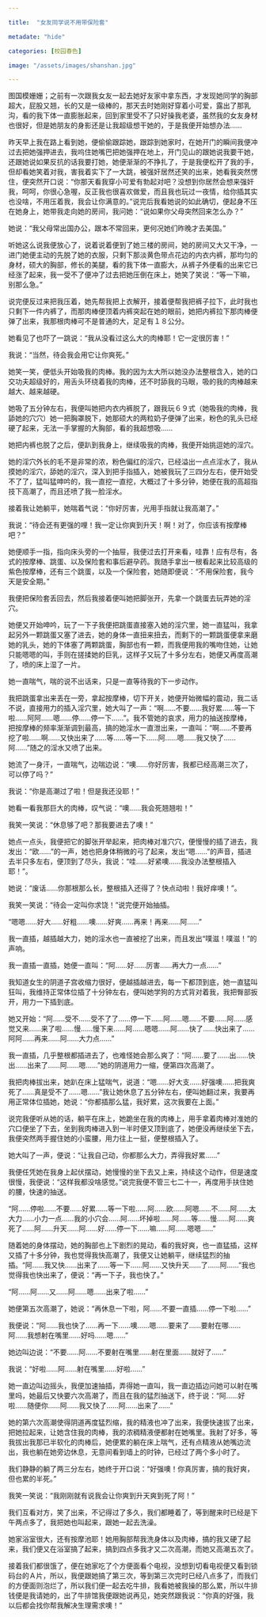 ```yaml
---

title:  "女友同学说不用带保险套"

metadate: "hide"

categories: [校园春色]

image: "/assets/images/shanshan.jpg"

---
```


图国模姗姗；之前有一次跟我女友一起去她好友家中拿东西，才发现她同学的胸部超大，屁股又翘，长的又是一级棒的，那天去时她刚好穿着小可爱，露出了那乳沟，看的我下体一直膨胀起来，回到家里受不了只好操我老婆，虽然我的女友身材也很好，但是她朋友的身影还是让我超级想干她的，于是我便开始想办法……

昨天早上我在路上看到她，便偷偷跟踪她，跟踪到她家时，在她开门的瞬间我便冲过去把她强押进去，我呜住她嘴巴把她强押在地上，开门见山的跟她说我要干她，还跟她说如果反抗的话我要打她，她便渐渐的不挣扎了，于是我便松开了我的手，但却看她笑着对我，害我着实下了一大跳，被强奸居然还笑的出来，她看我突然愣住，便突然开口说：“你那天看我穿小可爱有勃起对吧？没想到你居然会想来强奸我，呵呵，你很心急喔，反正我也很喜欢做爱，而且我也玩过一夜情，给你插其实也没啥，不用压着我，我会让你满意的。”说完后我看她说的如此确切，便起身不压在她身上，她带我走向她的房间，我问她：“说如果你父母突然回来怎么办？”

她说：“我父母常出国办公，跟本不常回来，更何况她们昨晚才去美国。”

听她这么说我便放心了，说着说着便到了她三楼的房间，她的房间又大又干净，一进门她便主动的先脱了她的衣服，只剩下那淡黄色带点花边的内衣内裤，那均匀的身材，硕大的胸部，修长的美腿，看的我下体一直膨大，从裤子外便看的出来它已经涨了起来，我一受不了便冲了过去把她压倒在床上，她笑了笑说：“等一下嘛，别那么急。”

说完便反过来把我压着，她先帮我把上衣解开，接着便帮我把裤子拉下，此时我也只剩下一件内裤了，而那肉棒便顶着内裤突起在她的眼前，她把内裤拉下那肉棒便弹了出来，我那根肉棒可不是普通的大，足足有１８公分。

她看见了也吓了一跳说：“我从没看过这么大的肉棒耶！它一定很厉害！”

我说：“当然，待会我会用它让你爽死。”

她笑一笑，便低头开始吸我的肉棒。我的因为太大所以她没办法整根含入，她的口交功夫超级好的，用舌头环绕着我的肉棒，还不时舔我的马眼，吸的我的肉棒越来越大、越来越硬。

她吸了五分钟左右，我便叫她把内衣内裤脱了，跟我玩６９式（她吸我的肉棒，我舔她的穴穴）她一把胸罩脱下，她那硕大的两粒奶子便弹了出来，粉色的乳头已经硬了起来，无法一手掌握的大胸部，看的我超想吸……

她把内裤也脱了之后，便趴到我身上，继续吸我的肉棒，我便开始挑逗她的淫穴。

她的淫穴外长的毛不是非常的浓，粉色偏红的淫穴，已经溢出一点点淫水了，我从摸她的淫穴，舔她的淫穴，深入到把手指插入，她被我玩了三四分左右，便开始受不了了，猛叫猛呻吟的，我一直挖一直挖，大概过了十多分钟，她便在我的高超指技下高潮了，而且还喷了我一脸淫水。

接着我让她躺平，她喘着气说：“你好厉害，光用手指就让我高潮了。”

我说：“待会还有更强的哩！我一定让你爽到升天！啊！对了，你应该有按摩棒吧？”

她便顺手一指，指向床头旁的一个抽屉，我便过去打开来看，哇靠！应有尽有，各式的按摩棒、跳蛋、以及保险套和事后避孕药。我随手拿出一根看起来比较高级的紫色按摩棒，还有三个跳蛋，以及一个保险套，她随即便说：“不用保险套，我今天是安全期。”

我便把保险套丢回去，然后我接着便叫她把脚张开，先拿一个跳蛋去玩弄她的淫穴。

她便又开始呻吟，玩了一下子我便把跳蛋直接塞入她的淫穴里，她一直猛叫，我拿起另外一颗跳蛋又塞了进去，她的身体一直扭来扭去，而剩下的一颗跳蛋便拿来磨她的乳头，她的下体塞了两颗跳蛋，胸部也有一颗，而我便用我的嘴吻住她，让她只能嗯嗯的叫，手则在搓揉她的巨乳，这样子又玩了十多分左右，她便又再度高潮了，喷的床上湿了一片。

她一直喘气，喘的说不出话来，只是一直等待我的下一步动作。

我把跳蛋拿出来丢在一旁，拿起按摩棒，切下开关，她便开始微幅的震动，我二话不说，直接用力的插入淫穴里，她大叫了一声：“啊……不要……我好累……等一下啦……阿阿……嗯……停……停一下……”。我不管她的哀求，用力的抽送按摩棒，把按摩棒的频率渐渐调到最高，搞的她淫水一直泄出来，一直叫：“啊……不要再挖了啦……啊……又快出来了……等……等一下……阿……嗯……我又快了……阿……”随之的淫水又喷了出来。

她流了一身汗，一直喘气，边喘边说：“噢……你好厉害，我都已经高潮三次了，可以停了吗？”

我说：“你是高潮过了啦！但是我还没耶！”

她看一看我那巨大的肉棒，叹气说：“噢……我会死翘翘啦！”

我笑一笑说：“休息够了吧？那我要进去了噢！”

她点一点头，我便把它的脚张开举起来，把肉棒对准穴穴，便慢慢的插了进去，我发出：“欧……”的一声，她也把身体稍微的弓了起来，发出“嗯……”的声音，插进去半只多左右，便顶到了尽头，我说：“哇……好紧噢……我没办法整根插入耶！”。

她说：“废话……你那根那么长，整根插入还得了？快点动啦！我好痒噢！”。

我笑一笑说：“待会一定叫你求饶！”说完便开始抽插。

“嗯嗯……好大……好粗……噢……好爽……再来！再来……阿……”

我一直插，越插越大力，她的淫水也一直被挖了出来，而且发出“噗滋！噗滋！”的声响。

我一直插一直插，她便一直叫：“阿……好……厉害……再大力一点……”

我知道女生的阴道子宫收缩力很好，便越插越进去，每一下都顶到底，她一直猛叫狂叫，我维持正常体位插了十分钟左右，便叫她学狗的方式背对着我，我把臀部扳开，用力一下插到底。

她又开始：“阿……受不……受不了了……停一下……阿……嗯……不要……阿……感觉又来……来了啦……慢……慢下来……阿……嗯嗯……阿……快了……快出来了……阿阿……再来……阿……大力点……”

我一直插，几乎整根都插进去了，也难怪她会那么爽了：“阿……要了……出……快出……出来了……阿……嗯……”她的阴道用力一缩，便第四次高潮了。

我把肉棒拔出来，她趴在床上猛喘气，说道：“嗯……好大支……好强噢……把我爽死了……真是受不了……嗯……”我让她休息了五分钟左右，便叫她翻过来，我要再用正常体位插她，她说：“你都插那么猛，我好累，这次我要在上面。”

说完我便听从她的话，躺平在床上，她跪坐在我的肉棒上，用手拿着肉棒对准她的穴口便坐了下去，坐到我肉棒进入到一半时便又顶到底了，她便没再继续坐下去，我便突然两手握住她的小蛮腰，用力往上一挺，便整根插入了。

她大叫了一声，便说：“让我自己动，你都那么大力，弄得我好累……”

我便任凭她在我身上起伏摆动，她慢慢的坐下去又上来，持续这个动作，但是速度很慢，我便说：“这样我都没啥感觉。”说完我便不管三七二十一，再度用手扶住她的腰，快速的抽送。

“阿……停啦……不要……好累……等一下啦……阿……欧……阿嗯……不……阿……太大力……小力一点……我的小穴会……阿……坏掉啦……阿……等……慢……阿……爽死了……阿……升天……阿……好……停一下……嘛……阿……嗯嗯……”

随着她的身体摆动，她的胸部也上下剧烈的晃动，看的我好爽，也一直猛插，这样又插了十多分钟，我也觉得我快高潮了，我便又让她躺平，继续猛烈的抽插。“阿……我又快……出来了……等一下……阿……又快升天……了……阿……”我也觉得我也快出来了，便说：“再一下子，我也快了。”

“阿……阿……又……阿……嗯……出来了啦……”

她便第五次高潮了，她说：“再休息一下啦，阿……不要一直插……停一下啦……”

我便说：“阿……我也快了……再一下……噢……嗯……要来了……要射在哪……阿……我想射在嘴里……好吗……嗯……”

她边叫边说：“不要……阿……不要射在嘴里……射在里面……就好了……”

我说：“好啦……阿……射在嘴里……好啦……”

她一直边叫边摇头，我便加速抽插，弄得她一直叫，我一直边插边问她可以射在嘴里吗，她最后又快要六次高潮了，而且在我的猛烈抽送下，终于说：“阿……好啦……随便你……阿……我又快了……阿……出来了……”

她的第六次高潮使得阴道再度猛烈缩，我的精液也冲了出来，我便快速拔了出来，把她拉起来，让她含住我的肉棒，我的浓稠精液便都射在她嘴里。我射了好多，等我拔出我那已半软化的肉棒后，她便累的躺在床上喘气，还有点精液从她嘴边流出，我也躺在她旁边休息，无意间看到墙上的时钟，已经过了两个多小时了。

我们静静的躺了两三分左右，她终于开口说：“好强噢！你真厉害，搞的我好爽，但也累的半死。”

我笑一笑说：“我刚刚就有说我会让你爽到升天爽到死了阿！”

我们互看对方，笑了出来，不记得过了多久，我们都睡着了，等到醒来时已经是下午两点多了，我把她也叫起来，跟她一起去洗澡。

她家浴室很大，还有按摩池耶！她用胸部帮我洗身体以及肉棒，搞的我又硬了起来，我们便又在浴室搞了起来，搞到四点多我才又二次高潮，而她又高潮五次了。

接着我们都很饿了，便在她家吃了个方便面看个电视，没想到切看电视便又看到锁码台的Ａ片，所以，我便跟她搞了第三次，等到第三次完时已经八点多了，而我们的方便面则泡烂了，所以我们便一起去吃牛排，我看她被我操的那么累，所以牛排钱便是我请她的，出了牛排馆我便跟她说再见，她突然跟我说：“你真的好强，我以后都会找你帮我解决生理需求噢！”

